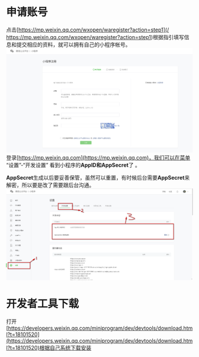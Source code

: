 # 申请账号

点击[https://mp.weixin.qq.com/wxopen/waregister?action=step1](/ https://mp.weixin.qq.com/wxopen/waregister?action=step1)根据指引填写信息和提交相应的资料，就可以拥有自己的小程序帐号。![](/assets/1539823971%281%29.png)登录[https://mp.weixin.qq.com](https://mp.weixin.qq.com)，我们可以在菜单 “设置”-“开发设置” 看到小程序的**AppID和AppSecret**了 。

**AppSecret**生成以后要妥善保管，虽然可以重置，有时候后台需要**AppSecret**来解密，所以要是改了需要跟后台沟通。![](/assets/2018-10-18_0905161.png)

# **开发者工具下载**

打开[https://developers.weixin.qq.com/miniprogram/dev/devtools/download.html?t=18101520](https://developers.weixin.qq.com/miniprogram/dev/devtools/download.html?t=18101520)根据自己系统下载安装

